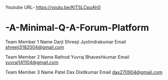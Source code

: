 Youtube URL-  https://youtu.be/KlTSLCpuAh0


# -A-Minimal-Q-A-Forum-Platform

Team Member 1
Name
Darji Shreeji Jyotindrakumar
Email
shreeji3182004@gmail.com

  
Team Member 2
Name
Rathod Yuvraj Bhaveshkumar
Email
yuvraj141104@gmail.com


Team Member 3
Name
Patel Dax Dixitkumar
Email
dax270904@gmail.com
